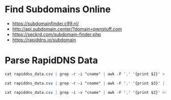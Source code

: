 # Find Subdomains Online

- https://subdomainfinder.c99.nl/
- http://api.subdomain.center/?domain=pwnstuff.com
- https://seckrd.com/subdomain-finder.php
- https://rapiddns.io/subdomain


# Parse RapidDNS Data
```CSS
cat rapiddns_data.csv | grep -r -i "cname" | awk -F ',' '{print $2}' > cname.data
```
```CSS
cat rapiddns_data.csv | grep -r -i "cname" | awk -F ',' '{print $3}' | sed 's/\.$//' >> cname.data 
```
```CSS
cat rapiddns_data.csv | grep -i -v "cname" | awk -F ',' '{print $2}' >> a.data
```
